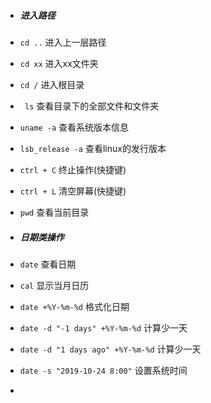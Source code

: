 * ##### 进入路径  
* `cd ..`    进入上一层路径  
* `cd xx`    进入xx文件夹  
* `cd /`   进入根目录  
* ` ls`  查看目录下的全部文件和文件夹  
* `uname -a` 查看系统版本信息 
* `lsb_release -a` 查看linux的发行版本  
* `ctrl + C` 终止操作(快捷键)    
* `ctrl + L` 清空屏幕(快捷键)  
* `pwd` 查看当前目录  
* ##### 日期类操作  
* `date` 查看日期
* `cal` 显示当月日历
* `date +%Y-%m-%d` 格式化日期 
* `date -d "-1 days" +%Y-%m-%d` 计算少一天 
* `date -d "1 days ago" +%Y-%m-%d` 计算少一天 
* `date -s "2019-10-24 8:00"` 设置系统时间 
  
* 

